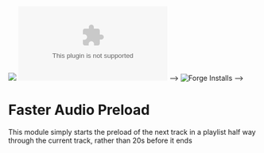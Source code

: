 ![](https://img.shields.io/badge/Foundry-v0.8.8-informational)
 ![Latest Release Download Count](https://img.shields.io/github/downloads/kandashi/faster-audio-preload/latest/module.zip) -->
![Forge Installs](https://img.shields.io/badge/dynamic/json?label=Forge%20Installs&query=package.installs&suffix=%25&url=https%3A%2F%2Fforge-vtt.com%2Fapi%2Fbazaar%2Fpackage%2Ffaster-audio-preload&colorB=4aa94a) -->

# Faster Audio Preload

This module simply starts the preload of the next track in a playlist half way through the current track, rather than 20s before it ends